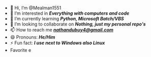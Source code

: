 - 👋 Hi, I’m @Mealman1551
- 👀 I’m interested in ***Everything with computers and code***
- 🌱 I’m currently learning ***Python, Microsoft Batch/VBS***
- 💞️ I’m looking to collaborate on ***Nothing, just my personal repo's***
- 📫 How to reach me ***nathandubuy4@gmail.com***
- 😄 Pronouns: ***He/Him***
- ⚡ Fun fact: ***I use next to Windows also Linux***
- Favorite e
